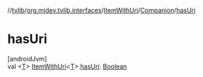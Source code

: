 //[tvlib](../../../../index.md)/[org.mjdev.tvlib.interfaces](../../index.md)/[ItemWithUri](../index.md)/[Companion](index.md)/[hasUri](has-uri.md)

# hasUri

[androidJvm]\
val &lt;[T](has-uri.md)&gt; [ItemWithUri](../index.md)&lt;[T](has-uri.md)&gt;.[hasUri](has-uri.md): [Boolean](https://kotlinlang.org/api/latest/jvm/stdlib/kotlin/-boolean/index.html)
